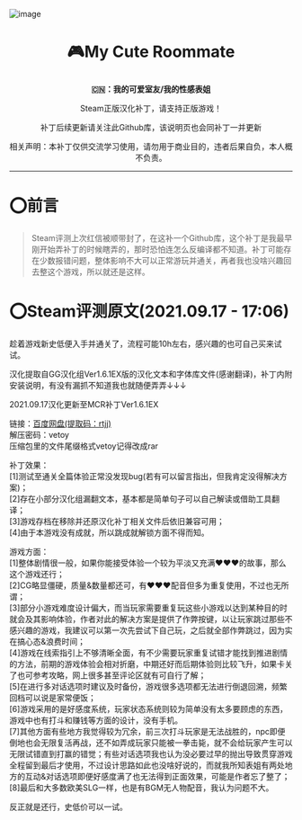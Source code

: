 ![image]()
# <p align="center">:video_game:My Cute Roommate</p>
**<p align="center">:cn:：我的可爱室友/我的性感表姐</p>**
<p align="center">Steam正版汉化补丁，请支持正版游戏！</p>
<p align="center">补丁后续更新请关注此Github库，该说明页也会同补丁一并更新</p>
<p align="center">相关声明：本补丁仅供交流学习使用，请勿用于商业目的，违者后果自负，本人概不负责。</p>

***

# :o:前言
> Steam评测上次红信被顺带封了，在这补一个Github库，这个补丁是我最早刚开始弄补丁的时候瞎弄的，那时恐怕连怎么反编译都不知道。补丁可能存在少数报错问题，整体影响不大可以正常游玩并通关，再者我也没啥兴趣回去整这个游戏，所以就还是这样。

# :o:Steam评测原文(2021.09.17 - 17:06)

趁着游戏新史低便入手并通关了，流程可能10h左右，感兴趣的也可自己买来试试。

汉化提取自GG汉化组Ver1.6.1EX版的汉化文本和字体库文件(感谢翻译)，补丁内附安装说明，有没有漏抓不知道我也就随便弄弄↓↓↓

2021.09.17汉化更新至MCR补丁Ver1.6.1EX

链接：[百度网盘(提取码：rtjj)](pan.baidu.com/s/1JJcppTrnaXXygRqb4JYjZw)
<br>解压密码：vetoy
<br>压缩包里的文件尾缀格式vetoy记得改成rar

补丁效果：
<br>[1]测试至通关全篇体验正常没发现bug(若有可以留言指出，但我肯定没得解决方案)；
<br>[2]存在小部分汉化组漏翻文本，基本都是简单句子可以自己解读或借助工具翻译；
<br>[3]游戏存档在移除并还原汉化补丁相关文件后依旧兼容可用；
<br>[4]由于本游戏没有成就，所以跳成就解锁方面不得而知。

游戏方面：
<br>[1]整体剧情很一般，如果你能接受体验一个较为平淡又充满♥♥♥的故事，那么这个游戏还行；
<br>[2]CG略显僵硬，质量&数量都还可，有♥♥♥配音但多为重复使用，不过也无所谓；
<br>[3]部分小游戏难度设计偏大，而当玩家需要重复玩这些小游戏以达到某种目的时就会及其影响体验，作者对此的解决方案是提供了作弊按键，以让玩家跳过那些不感兴趣的游戏，我建议可以第一次先尝试下自己玩，之后就全部作弊跳过，因为实在搞心态&浪费时间；
<br>[4]游戏在线索指引上不够清晰全面，有不少需要玩家重复试错才能找到推进剧情的方法，前期的游戏体验会相对折磨，中期还好而后期体验则比较飞升，如果卡关了也可参考攻略，网上很多甚至评论区就有可自行了解；
<br>[5]在进行多对话选项时建议及时备份，游戏很多选项都无法进行倒退回溯，频繁回档可以说是家常便饭；
<br>[6]游戏采用的是好感度系统，玩家状态系统则较为简单没有太多要顾虑的东西，游戏中也有打斗和赚钱等方面的设计，没有手机。
<br>[7]其他方面有些地方我觉得较为冗余，前三次打斗玩家是无法战胜的，npc即便倒地也会无限复活再战，还不如弄成玩家只能被一拳击毙，就不会给玩家产生可以无限试错直到打赢的错觉；有些对话选项我也认为没必要过早的抛出导致贯穿游戏全程留到最后才使用，不过设计思路如此也没啥好说的，而就我所知表姐有两处地方的互动&对话选项即便好感度满了也无法得到正面效果，可能是作者忘了整了；
<br>[8]最后和大多数欧美SLG一样，也是有BGM无人物配音，我认为问题不大。

反正就是还行，史低价可以一试。
